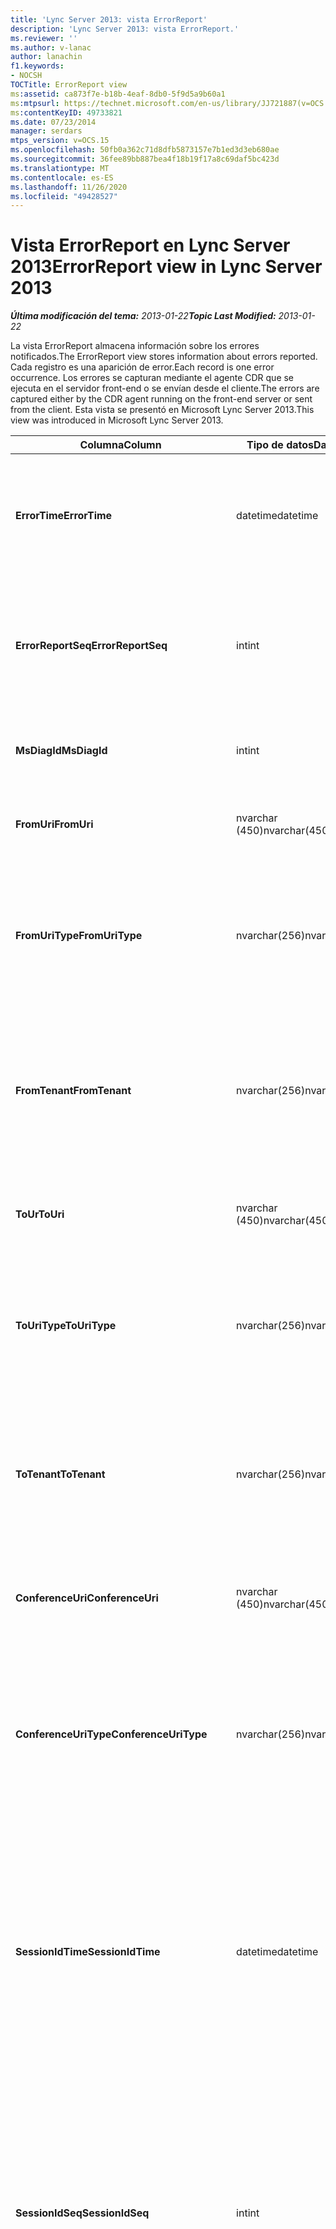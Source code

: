 ```yaml
---
title: 'Lync Server 2013: vista ErrorReport'
description: 'Lync Server 2013: vista ErrorReport.'
ms.reviewer: ''
ms.author: v-lanac
author: lanachin
f1.keywords:
- NOCSH
TOCTitle: ErrorReport view
ms:assetid: ca873f7e-b18b-4eaf-8db0-5f9d5a9b60a1
ms:mtpsurl: https://technet.microsoft.com/en-us/library/JJ721887(v=OCS.15)
ms:contentKeyID: 49733821
ms.date: 07/23/2014
manager: serdars
mtps_version: v=OCS.15
ms.openlocfilehash: 50fb0a362c71d8dfb5873157e7b1ed3d3eb680ae
ms.sourcegitcommit: 36fee89bb887bea4f18b19f17a8c69daf5bc423d
ms.translationtype: MT
ms.contentlocale: es-ES
ms.lasthandoff: 11/26/2020
ms.locfileid: "49428527"
---
```

# <a name="errorreport-view-in-lync-server-2013"></a><span data-ttu-id="7bd13-103">Vista ErrorReport en Lync Server 2013</span><span class="sxs-lookup"><span data-stu-id="7bd13-103">ErrorReport view in Lync Server 2013</span></span>

<div data-xmlns="http://www.w3.org/1999/xhtml">

<div class="topic" data-xmlns="http://www.w3.org/1999/xhtml" data-msxsl="urn:schemas-microsoft-com:xslt" data-cs="https://msdn.microsoft.com/">

<div data-asp="https://msdn2.microsoft.com/asp">



</div>

<div id="mainSection">

<div id="mainBody"><span data-ttu-id="7bd13-104">

<span> </span></span><span class="sxs-lookup"><span data-stu-id="7bd13-104">

<span> </span></span></span>

<span data-ttu-id="7bd13-105">_**Última modificación del tema:** 2013-01-22_</span><span class="sxs-lookup"><span data-stu-id="7bd13-105">_**Topic Last Modified:** 2013-01-22_</span></span>

<span data-ttu-id="7bd13-106">La vista ErrorReport almacena información sobre los errores notificados.</span><span class="sxs-lookup"><span data-stu-id="7bd13-106">The ErrorReport view stores information about errors reported.</span></span> <span data-ttu-id="7bd13-107">Cada registro es una aparición de error.</span><span class="sxs-lookup"><span data-stu-id="7bd13-107">Each record is one error occurrence.</span></span> <span data-ttu-id="7bd13-108">Los errores se capturan mediante el agente CDR que se ejecuta en el servidor front-end o se envían desde el cliente.</span><span class="sxs-lookup"><span data-stu-id="7bd13-108">The errors are captured either by the CDR agent running on the front-end server or sent from the client.</span></span> <span data-ttu-id="7bd13-109">Esta vista se presentó en Microsoft Lync Server 2013.</span><span class="sxs-lookup"><span data-stu-id="7bd13-109">This view was introduced in Microsoft Lync Server 2013.</span></span>


<table>
<colgroup>
<col style="width: 33%" />
<col style="width: 33%" />
<col style="width: 33%" />
</colgroup>
<thead>
<tr class="header">
<th><span data-ttu-id="7bd13-110">Columna</span><span class="sxs-lookup"><span data-stu-id="7bd13-110">Column</span></span></th>
<th><span data-ttu-id="7bd13-111">Tipo de datos</span><span class="sxs-lookup"><span data-stu-id="7bd13-111">Data Type</span></span></th>
<th><span data-ttu-id="7bd13-112">Detalles</span><span class="sxs-lookup"><span data-stu-id="7bd13-112">Details</span></span></th>
</tr>
</thead>
<tbody>
<tr class="odd">
<td><p><span data-ttu-id="7bd13-113"><strong>ErrorTime</strong></span><span class="sxs-lookup"><span data-stu-id="7bd13-113"><strong>ErrorTime</strong></span></span></p></td>
<td><p><span data-ttu-id="7bd13-114">datetime</span><span class="sxs-lookup"><span data-stu-id="7bd13-114">datetime</span></span></p></td>
<td><p><span data-ttu-id="7bd13-115">Hora de error.</span><span class="sxs-lookup"><span data-stu-id="7bd13-115">Time of error occurred.</span></span> <span data-ttu-id="7bd13-116">Se usa junto con ErrorReportSeq para identificar de forma única un error.</span><span class="sxs-lookup"><span data-stu-id="7bd13-116">Used in conjunction with ErrorReportSeq to uniquely identify an error.</span></span></p></td>
</tr>
<tr class="even">
<td><p><span data-ttu-id="7bd13-117"><strong>ErrorReportSeq</strong></span><span class="sxs-lookup"><span data-stu-id="7bd13-117"><strong>ErrorReportSeq</strong></span></span></p></td>
<td><p><span data-ttu-id="7bd13-118">int</span><span class="sxs-lookup"><span data-stu-id="7bd13-118">int</span></span></p></td>
<td><p><span data-ttu-id="7bd13-119">Número de identificación para identificar el error.</span><span class="sxs-lookup"><span data-stu-id="7bd13-119">ID number to identify the error.</span></span> <span data-ttu-id="7bd13-120">Se usa junto con ErrorTime para identificar de forma única un error.</span><span class="sxs-lookup"><span data-stu-id="7bd13-120">Used in conjunction with ErrorTime to uniquely identify an error.</span></span></p></td>
</tr>
<tr class="odd">
<td><p><span data-ttu-id="7bd13-121"><strong>MsDiagId</strong></span><span class="sxs-lookup"><span data-stu-id="7bd13-121"><strong>MsDiagId</strong></span></span></p></td>
<td><p><span data-ttu-id="7bd13-122">int</span><span class="sxs-lookup"><span data-stu-id="7bd13-122">int</span></span></p></td>
<td><p><span data-ttu-id="7bd13-123">IDENTIFICADOR de diagnóstico del informe de errores.</span><span class="sxs-lookup"><span data-stu-id="7bd13-123">Diagnostic ID for the error report.</span></span></p></td>
</tr>
<tr class="even">
<td><p><span data-ttu-id="7bd13-124"><strong>FromUri</strong></span><span class="sxs-lookup"><span data-stu-id="7bd13-124"><strong>FromUri</strong></span></span></p></td>
<td><p><span data-ttu-id="7bd13-125">nvarchar (450)</span><span class="sxs-lookup"><span data-stu-id="7bd13-125">nvarchar(450)</span></span></p></td>
<td><p><span data-ttu-id="7bd13-126">Identificador URI del usuario que originó el error.</span><span class="sxs-lookup"><span data-stu-id="7bd13-126">URI of the user who originated the error.</span></span></p></td>
</tr>
<tr class="odd">
<td><p><span data-ttu-id="7bd13-127"><strong>FromUriType</strong></span><span class="sxs-lookup"><span data-stu-id="7bd13-127"><strong>FromUriType</strong></span></span></p></td>
<td><p><span data-ttu-id="7bd13-128">nvarchar(256)</span><span class="sxs-lookup"><span data-stu-id="7bd13-128">nvarchar(256)</span></span></p></td>
<td><p><span data-ttu-id="7bd13-129">Tipo de URI del usuario que originó el error.</span><span class="sxs-lookup"><span data-stu-id="7bd13-129">Type of URI of the user who originated the error.</span></span> <span data-ttu-id="7bd13-130">Para obtener más información, consulte la <a href="lync-server-2013-uritypes-table.md">tabla UriTypes en Lync Server 2013</a> .</span><span class="sxs-lookup"><span data-stu-id="7bd13-130">See the <a href="lync-server-2013-uritypes-table.md">UriTypes table in Lync Server 2013</a> for more information.</span></span></p></td>
</tr>
<tr class="even">
<td><p><span data-ttu-id="7bd13-131"><strong>FromTenant</strong></span><span class="sxs-lookup"><span data-stu-id="7bd13-131"><strong>FromTenant</strong></span></span></p></td>
<td><p><span data-ttu-id="7bd13-132">nvarchar(256)</span><span class="sxs-lookup"><span data-stu-id="7bd13-132">nvarchar(256)</span></span></p></td>
<td><p><span data-ttu-id="7bd13-133">Espacio empresarial del usuario que originó el error.</span><span class="sxs-lookup"><span data-stu-id="7bd13-133">Tenant of the user who originated the error.</span></span> <span data-ttu-id="7bd13-134">Para obtener más información, consulte la <a href="lync-server-2013-tenants-table.md">tabla de inquilinos de Lync Server 2013</a> .</span><span class="sxs-lookup"><span data-stu-id="7bd13-134">See the <a href="lync-server-2013-tenants-table.md">Tenants table in Lync Server 2013</a> for more information.</span></span></p></td>
</tr>
<tr class="odd">
<td><p><span data-ttu-id="7bd13-135"><strong>ToUr</strong></span><span class="sxs-lookup"><span data-stu-id="7bd13-135"><strong>ToUri</strong></span></span></p></td>
<td><p><span data-ttu-id="7bd13-136">nvarchar (450)</span><span class="sxs-lookup"><span data-stu-id="7bd13-136">nvarchar(450)</span></span></p></td>
<td><p><span data-ttu-id="7bd13-137">Identificador URI del usuario que era el destino del informe de errores.</span><span class="sxs-lookup"><span data-stu-id="7bd13-137">URI of the user who was the target of the error report.</span></span></p></td>
</tr>
<tr class="even">
<td><p><span data-ttu-id="7bd13-138"><strong>ToUriType</strong></span><span class="sxs-lookup"><span data-stu-id="7bd13-138"><strong>ToUriType</strong></span></span></p></td>
<td><p><span data-ttu-id="7bd13-139">nvarchar(256)</span><span class="sxs-lookup"><span data-stu-id="7bd13-139">nvarchar(256)</span></span></p></td>
<td><p><span data-ttu-id="7bd13-140">Tipo de URI del usuario que se dirige al informe de errores.</span><span class="sxs-lookup"><span data-stu-id="7bd13-140">Type of URI of the user who target of the error report.</span></span> <span data-ttu-id="7bd13-141">Para obtener más información, consulte la tabla UriTypes.</span><span class="sxs-lookup"><span data-stu-id="7bd13-141">See the UriTypes Table for more information.</span></span></p></td>
</tr>
<tr class="odd">
<td><p><span data-ttu-id="7bd13-142"><strong>ToTenant</strong></span><span class="sxs-lookup"><span data-stu-id="7bd13-142"><strong>ToTenant</strong></span></span></p></td>
<td><p><span data-ttu-id="7bd13-143">nvarchar(256)</span><span class="sxs-lookup"><span data-stu-id="7bd13-143">nvarchar(256)</span></span></p></td>
<td><p><span data-ttu-id="7bd13-144">Espacio empresarial del usuario que se dirige al informe de errores.</span><span class="sxs-lookup"><span data-stu-id="7bd13-144">Tenant of the user who target of the error report.</span></span> <span data-ttu-id="7bd13-145">Para obtener más información, consulte la <a href="lync-server-2013-tenants-table.md">tabla de inquilinos de Lync Server 2013</a> .</span><span class="sxs-lookup"><span data-stu-id="7bd13-145">See the <a href="lync-server-2013-tenants-table.md">Tenants table in Lync Server 2013</a> for more information.</span></span></p></td>
</tr>
<tr class="even">
<td><p><span data-ttu-id="7bd13-146"><strong>ConferenceUri</strong></span><span class="sxs-lookup"><span data-stu-id="7bd13-146"><strong>ConferenceUri</strong></span></span></p></td>
<td><p><span data-ttu-id="7bd13-147">nvarchar (450)</span><span class="sxs-lookup"><span data-stu-id="7bd13-147">nvarchar(450)</span></span></p></td>
<td><p><span data-ttu-id="7bd13-148">URI de la Conferencia que era el destino del informe de errores.</span><span class="sxs-lookup"><span data-stu-id="7bd13-148">URI of the conference that was the target of the error report.</span></span></p></td>
</tr>
<tr class="odd">
<td><p><span data-ttu-id="7bd13-149"><strong>ConferenceUriType</strong></span><span class="sxs-lookup"><span data-stu-id="7bd13-149"><strong>ConferenceUriType</strong></span></span></p></td>
<td><p><span data-ttu-id="7bd13-150">nvarchar(256)</span><span class="sxs-lookup"><span data-stu-id="7bd13-150">nvarchar(256)</span></span></p></td>
<td><p><span data-ttu-id="7bd13-151">Tipo de URI de la Conferencia que era el destino del informe de errores.</span><span class="sxs-lookup"><span data-stu-id="7bd13-151">URI type of the conference that was the target of the error report.</span></span> <span data-ttu-id="7bd13-152">Para obtener más información, consulte la <a href="lync-server-2013-uritypes-table.md">tabla UriTypes en Lync Server 2013</a> .</span><span class="sxs-lookup"><span data-stu-id="7bd13-152">See the <a href="lync-server-2013-uritypes-table.md">UriTypes table in Lync Server 2013</a> for more information.</span></span></p></td>
</tr>
<tr class="even">
<td><p><span data-ttu-id="7bd13-153"><strong>SessionIdTime</strong></span><span class="sxs-lookup"><span data-stu-id="7bd13-153"><strong>SessionIdTime</strong></span></span></p></td>
<td><p><span data-ttu-id="7bd13-154">datetime</span><span class="sxs-lookup"><span data-stu-id="7bd13-154">datetime</span></span></p></td>
<td><p><span data-ttu-id="7bd13-155">Hora de la solicitud de sesión que originó el informe de errores.</span><span class="sxs-lookup"><span data-stu-id="7bd13-155">Time of session request that originated the error report.</span></span> <span data-ttu-id="7bd13-156">Se usa en conjunción con SessionIdSeq para identificar de forma única una sesión.</span><span class="sxs-lookup"><span data-stu-id="7bd13-156">Used in conjunction with SessionIdSeq to uniquely identify a session.</span></span> <span data-ttu-id="7bd13-157">Para obtener más información, vea la <a href="lync-server-2013-dialogs-table.md">tabla cuadros de diálogo en Lync Server 2013</a> .</span><span class="sxs-lookup"><span data-stu-id="7bd13-157">See the <a href="lync-server-2013-dialogs-table.md">Dialogs table in Lync Server 2013</a> for more information.</span></span></p></td>
</tr>
<tr class="odd">
<td><p><span data-ttu-id="7bd13-158"><strong>SessionIdSeq</strong></span><span class="sxs-lookup"><span data-stu-id="7bd13-158"><strong>SessionIdSeq</strong></span></span></p></td>
<td><p><span data-ttu-id="7bd13-159">int</span><span class="sxs-lookup"><span data-stu-id="7bd13-159">int</span></span></p></td>
<td><p><span data-ttu-id="7bd13-160">Número de identificación para identificar la solicitud de sesión que originó el informe de errores.</span><span class="sxs-lookup"><span data-stu-id="7bd13-160">ID number to identify the session request that originated the error report.</span></span> <span data-ttu-id="7bd13-161">Se usa en conjunción con SessionIdTime para identificar de forma única una sesión.</span><span class="sxs-lookup"><span data-stu-id="7bd13-161">Used in conjunction with SessionIdTime to uniquely identify a session.</span></span> <span data-ttu-id="7bd13-162">Para obtener más información, vea la <a href="lync-server-2013-dialogs-table.md">tabla cuadros de diálogo en Lync Server 2013</a> .</span><span class="sxs-lookup"><span data-stu-id="7bd13-162">See the <a href="lync-server-2013-dialogs-table.md">Dialogs table in Lync Server 2013</a> for more information.</span></span></p></td>
</tr>
<tr class="even">
<td><p><span data-ttu-id="7bd13-163"><strong>DialogId</strong></span><span class="sxs-lookup"><span data-stu-id="7bd13-163"><strong>DialogId</strong></span></span></p></td>
<td><p><span data-ttu-id="7bd13-164">varstring (775)</span><span class="sxs-lookup"><span data-stu-id="7bd13-164">varstring(775)</span></span></p></td>
<td><p><span data-ttu-id="7bd13-165">IDENTIFICADOR del cuadro de diálogo SIP de la sesión que originó el error.</span><span class="sxs-lookup"><span data-stu-id="7bd13-165">SIP dialog ID of session that originated the error.</span></span> <span data-ttu-id="7bd13-166">El formato es:</span><span class="sxs-lookup"><span data-stu-id="7bd13-166">The format is:</span></span></p>
<p><span data-ttu-id="7bd13-167">cuadro de diálogo; desde: etiqueta; to-Tag</span><span class="sxs-lookup"><span data-stu-id="7bd13-167">dialog;from-tag;to-tag</span></span></p>
<p><span data-ttu-id="7bd13-168">Estos datos se pueden convertir a formato de texto con esta sintaxis:</span><span class="sxs-lookup"><span data-stu-id="7bd13-168">This data can be converted to text format by using this syntax:</span></span></p>
<p><span data-ttu-id="7bd13-169">CAST (Cast) (ExternalId as varbinary (Max)) as VARCHAR (Max))</span><span class="sxs-lookup"><span data-stu-id="7bd13-169">cast(cast(ExternalId as varbinary(max)) as varchar(max))</span></span></p></td>
</tr>
<tr class="odd">
<td><p><span data-ttu-id="7bd13-170"><strong>ClientVersion</strong></span><span class="sxs-lookup"><span data-stu-id="7bd13-170"><strong>ClientVersion</strong></span></span></p></td>
<td><p><span data-ttu-id="7bd13-171">nvarchar(256)</span><span class="sxs-lookup"><span data-stu-id="7bd13-171">nvarchar(256)</span></span></p></td>
<td><p><span data-ttu-id="7bd13-172">Versión del cliente utilizada por el usuario que originó el error.</span><span class="sxs-lookup"><span data-stu-id="7bd13-172">Version of client used by the user who originated the error.</span></span></p></td>
</tr>
<tr class="even">
<td><p><span data-ttu-id="7bd13-173"><strong>Tipocliente</strong></span><span class="sxs-lookup"><span data-stu-id="7bd13-173"><strong>ClientType</strong></span></span></p></td>
<td><p><span data-ttu-id="7bd13-174">int</span><span class="sxs-lookup"><span data-stu-id="7bd13-174">int</span></span></p></td>
<td><p><span data-ttu-id="7bd13-175">Cliente usado por el usuario que originó el error.</span><span class="sxs-lookup"><span data-stu-id="7bd13-175">Client used by the user who originated the error.</span></span> <span data-ttu-id="7bd13-176">Para obtener más información, consulte la <a href="lync-server-2013-useragentdef-table.md">tabla UserAgentDef en Lync Server 2013</a> .</span><span class="sxs-lookup"><span data-stu-id="7bd13-176">See the <a href="lync-server-2013-useragentdef-table.md">UserAgentDef table in Lync Server 2013</a> for more details.</span></span></p></td>
</tr>
<tr class="odd">
<td><p><span data-ttu-id="7bd13-177"><strong>ClientCategory</strong></span><span class="sxs-lookup"><span data-stu-id="7bd13-177"><strong>ClientCategory</strong></span></span></p></td>
<td><p><span data-ttu-id="7bd13-178">nvarchar (64)</span><span class="sxs-lookup"><span data-stu-id="7bd13-178">nvarchar(64)</span></span></p></td>
<td><p><span data-ttu-id="7bd13-179">Nombre de la categoría del cliente que ha usado el usuario que originó el error.</span><span class="sxs-lookup"><span data-stu-id="7bd13-179">Name of the category of the client used by the user who originated the error.</span></span></p></td>
</tr>
<tr class="even">
<td><p><span data-ttu-id="7bd13-180"><strong>Origen</strong></span><span class="sxs-lookup"><span data-stu-id="7bd13-180"><strong>Source</strong></span></span></p></td>
<td><p><span data-ttu-id="7bd13-181">nvarchar(256)</span><span class="sxs-lookup"><span data-stu-id="7bd13-181">nvarchar(256)</span></span></p></td>
<td><p><span data-ttu-id="7bd13-182">Nombre del servidor que originó el error (si el informe fue enviado desde un componente de servidor).</span><span class="sxs-lookup"><span data-stu-id="7bd13-182">Name of server that originated the error (if report was sent from a server component).</span></span></p></td>
</tr>
<tr class="odd">
<td><p><span data-ttu-id="7bd13-183"><strong>Aplicación</strong></span><span class="sxs-lookup"><span data-stu-id="7bd13-183"><strong>Application</strong></span></span></p></td>
<td><p><span data-ttu-id="7bd13-184">nvarchar(256)</span><span class="sxs-lookup"><span data-stu-id="7bd13-184">nvarchar(256)</span></span></p></td>
<td><p><span data-ttu-id="7bd13-185">Nombre de la aplicación que originó el error (si el informe fue enviado desde un componente de servidor).</span><span class="sxs-lookup"><span data-stu-id="7bd13-185">Name of application that originated the error (if report was sent from a server component).</span></span></p></td>
</tr>
<tr class="even">
<td><p><span data-ttu-id="7bd13-186"><strong>ResponseCode</strong></span><span class="sxs-lookup"><span data-stu-id="7bd13-186"><strong>ResponseCode</strong></span></span></p></td>
<td><p><span data-ttu-id="7bd13-187">int</span><span class="sxs-lookup"><span data-stu-id="7bd13-187">int</span></span></p></td>
<td><p><span data-ttu-id="7bd13-188">Código de respuesta SIP a la sesión del mensaje SIP que contiene el informe de errores.</span><span class="sxs-lookup"><span data-stu-id="7bd13-188">SIP response code to the session of the SIP message containing the error report.</span></span></p></td>
</tr>
<tr class="odd">
<td><p><span data-ttu-id="7bd13-189"><strong>RequestType</strong></span><span class="sxs-lookup"><span data-stu-id="7bd13-189"><strong>RequestType</strong></span></span></p></td>
<td><p><span data-ttu-id="7bd13-190">VARCHAR (Max)</span><span class="sxs-lookup"><span data-stu-id="7bd13-190">varchar(max)</span></span></p></td>
<td><p><span data-ttu-id="7bd13-191">Tipo de solicitud en la que se produjo un error.</span><span class="sxs-lookup"><span data-stu-id="7bd13-191">Type of request that failed.</span></span></p></td>
</tr>
<tr class="even">
<td><p><span data-ttu-id="7bd13-192"><strong>ContentType</strong></span><span class="sxs-lookup"><span data-stu-id="7bd13-192"><strong>ContentType</strong></span></span></p></td>
<td><p><span data-ttu-id="7bd13-193">VARCHAR (Max)</span><span class="sxs-lookup"><span data-stu-id="7bd13-193">varchar(max)</span></span></p></td>
<td><p><span data-ttu-id="7bd13-194">Tipo de contenido de la solicitud en la que se produjo un error.</span><span class="sxs-lookup"><span data-stu-id="7bd13-194">Content type of the request that failed.</span></span></p></td>
</tr>
<tr class="odd">
<td><p><span data-ttu-id="7bd13-195"><strong>CallType</strong></span><span class="sxs-lookup"><span data-stu-id="7bd13-195"><strong>CallType</strong></span></span></p></td>
<td><p><span data-ttu-id="7bd13-196">nvarchar(256)</span><span class="sxs-lookup"><span data-stu-id="7bd13-196">nvarchar(256)</span></span></p></td>
<td><p><span data-ttu-id="7bd13-197">Tipo de sesión.</span><span class="sxs-lookup"><span data-stu-id="7bd13-197">Type of session.</span></span> <span data-ttu-id="7bd13-198">Para obtener más información, consulte la <a href="lync-server-2013-calltype-table.md">tabla CallType en Lync Server 2013</a> .</span><span class="sxs-lookup"><span data-stu-id="7bd13-198">See the <a href="lync-server-2013-calltype-table.md">CallType table in Lync Server 2013</a> for more information.</span></span></p></td>
</tr>
<tr class="even">
<td><p><span data-ttu-id="7bd13-199"><strong>TelemetryId</strong></span><span class="sxs-lookup"><span data-stu-id="7bd13-199"><strong>TelemetryId</strong></span></span></p></td>
<td><p><span data-ttu-id="7bd13-200">identificador</span><span class="sxs-lookup"><span data-stu-id="7bd13-200">uniqueidentifier</span></span></p></td>
<td><p><span data-ttu-id="7bd13-201">Identificador único que correlaciona información de tiempo de Unión para los distintos componentes implicados en una conferencia.</span><span class="sxs-lookup"><span data-stu-id="7bd13-201">Unique identifier correlating join time information for the different components involved in a conference.</span></span></p></td>
</tr>
<tr class="odd">
<td><p><span data-ttu-id="7bd13-202"><strong>SetupTime</strong></span><span class="sxs-lookup"><span data-stu-id="7bd13-202"><strong>SetupTime</strong></span></span></p></td>
<td><p><span data-ttu-id="7bd13-203">int</span><span class="sxs-lookup"><span data-stu-id="7bd13-203">int</span></span></p></td>
<td><p><span data-ttu-id="7bd13-204">Tiempo (en milisegundos) necesario para que un componente específico se una a una conferencia.</span><span class="sxs-lookup"><span data-stu-id="7bd13-204">Time (in milliseconds) required for a specific component to join a conference.</span></span></p></td>
</tr>
<tr class="even">
<td><p><span data-ttu-id="7bd13-205"><strong>IsCapturedByServer</strong></span><span class="sxs-lookup"><span data-stu-id="7bd13-205"><strong>IsCapturedByServer</strong></span></span></p></td>
<td><p><span data-ttu-id="7bd13-206">bit</span><span class="sxs-lookup"><span data-stu-id="7bd13-206">bit</span></span></p></td>
<td><p><span data-ttu-id="7bd13-207">Indica si el informe de errores fue capturado por el agente CDR que se ejecuta en el servidor front-end o enviado por el cliente.</span><span class="sxs-lookup"><span data-stu-id="7bd13-207">Indicates whether the error report was captured by the CDR agent running on the Front End server, or sent by the client.</span></span></p></td>
</tr>
<tr class="odd">
<td><p><span data-ttu-id="7bd13-208"><strong>Fdisableautoindexingonschemaupdate</strong></span><span class="sxs-lookup"><span data-stu-id="7bd13-208"><strong>Flag</strong></span></span></p></td>
<td><p><span data-ttu-id="7bd13-209">smallint</span><span class="sxs-lookup"><span data-stu-id="7bd13-209">smallint</span></span></p></td>
<td><p><span data-ttu-id="7bd13-210">Reservado para uso futuro.</span><span class="sxs-lookup"><span data-stu-id="7bd13-210">Reserved for future use.</span></span></p></td>
</tr>
<tr class="even">
<td><p><span data-ttu-id="7bd13-211"><strong>MsDiagHeader</strong></span><span class="sxs-lookup"><span data-stu-id="7bd13-211"><strong>MsDiagHeader</strong></span></span></p></td>
<td><p><span data-ttu-id="7bd13-212">VARCHAR (Max)</span><span class="sxs-lookup"><span data-stu-id="7bd13-212">varchar(max)</span></span></p></td>
<td><p><span data-ttu-id="7bd13-213">Información adicional sobre el error.</span><span class="sxs-lookup"><span data-stu-id="7bd13-213">Additional information about the error.</span></span></p></td>
</tr>
<tr class="odd">
<td><p><span data-ttu-id="7bd13-214"><strong>FrontEnd</strong></span><span class="sxs-lookup"><span data-stu-id="7bd13-214"><strong>FrontEnd</strong></span></span></p></td>
<td><p><span data-ttu-id="7bd13-215">nvarchar</span><span class="sxs-lookup"><span data-stu-id="7bd13-215">nvarchar</span></span></p></td>
<td><p><span data-ttu-id="7bd13-216">Nombre de dominio completo del servidor front-end que ha enviado el informe.</span><span class="sxs-lookup"><span data-stu-id="7bd13-216">Fully qualified domain name of the Front End server that submitted the report.</span></span></p></td>
</tr>
<tr class="even">
<td><p><span data-ttu-id="7bd13-217"><strong>Grupo</strong></span><span class="sxs-lookup"><span data-stu-id="7bd13-217"><strong>Pool</strong></span></span></p></td>
<td><p><span data-ttu-id="7bd13-218">nvarchar</span><span class="sxs-lookup"><span data-stu-id="7bd13-218">nvarchar</span></span></p></td>
<td><p><span data-ttu-id="7bd13-219">Nombre de dominio completo del grupo que contiene el servidor front-end que ha enviado el informe.</span><span class="sxs-lookup"><span data-stu-id="7bd13-219">Fully qualified domain name of the pool containing the Front End server that submitted the report.</span></span></p></td>
</tr>
</tbody>
</table><span data-ttu-id="7bd13-220">


</div>

<span> </span>

</div>

</div>

</span><span class="sxs-lookup"><span data-stu-id="7bd13-220">


</div>

<span> </span>

</div>

</div>

</span></span></div>

